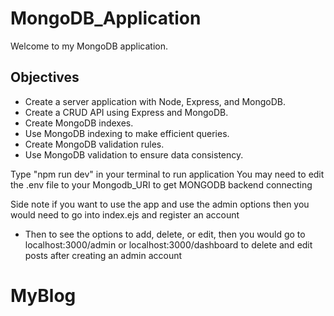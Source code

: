 # MongoDB_Application

Welcome to my MongoDB application. 

## Objectives
- Create a server application with Node, Express, and MongoDB.
- Create a CRUD API using Express and MongoDB.
- Create MongoDB indexes.
- Use MongoDB indexing to make efficient queries.
- Create MongoDB validation rules.
- Use MongoDB validation to ensure data consistency.


Type "npm run dev" in your terminal to run application
You may need to edit the .env file to your Mongodb_URI to get MONGODB backend connecting

Side note if you want to use the app and use the admin options then you would need to go into index.ejs and register an account
- Then to see the options to add, delete, or edit, then you would go to localhost:3000/admin  or localhost:3000/dashboard to delete and edit posts after creating an admin account 
# MyBlog
